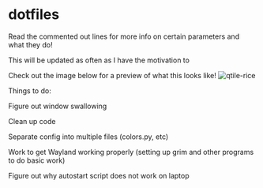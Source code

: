# dotfiles
Read the commented out lines for more info on certain parameters and what they do!

This will be updated as often as I have the motivation to

Check out the image below for a preview of what this looks like! ![qtile-rice](https://github.com/m2thay/qtile-dots/assets/118320217/5acc145b-14d4-4ee6-ad08-bb979dfdbf70)

Things to do:

Figure out window swallowing

Clean up code

Separate config into multiple files (colors.py, etc)

Work to get Wayland working properly (setting up grim and other programs to do basic work)

Figure out why autostart script does not work on laptop
